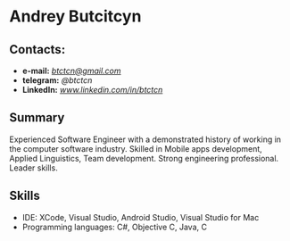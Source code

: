 # Andrey Butcitcyn

## Contacts:
* **e-mail:** *btctcn@gmail.com*
* **telegram:** *@btctcn*
* **LinkedIn:** *www.linkedin.com/in/btctcn*

## Summary
Experienced Software Engineer with a demonstrated history of working in the computer software industry. Skilled in Mobile apps development, Applied Linguistics, Team development. Strong engineering professional. Leader skills.

## Skills
* IDE: XCode, Visual Studio, Android Studio, Visual Studio for Mac
* Programming languages: C#, Objective C, Java, C
